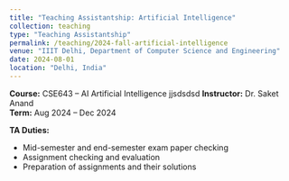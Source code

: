 ```yaml
---
title: "Teaching Assistantship: Artificial Intelligence"
collection: teaching
type: "Teaching Assistantship"
permalink: /teaching/2024-fall-artificial-intelligence
venue: "IIIT Delhi, Department of Computer Science and Engineering"
date: 2024-08-01
location: "Delhi, India"
---
```


**Course:** CSE643 – AI Artificial Intelligence jjsdsdsd
**Instructor:** Dr. Saket Anand  
**Term:** Aug 2024 – Dec 2024  

**TA Duties:**  
- Mid-semester and end-semester exam paper checking  
- Assignment checking and evaluation  
- Preparation of assignments and their solutions  

